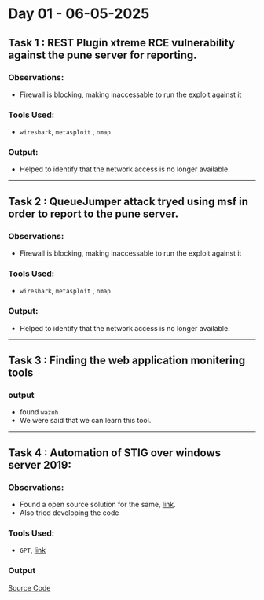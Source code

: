 # Day 01 - 06-05-2025
## Task 1 : REST Plugin xtreme RCE vulnerability against the pune server for reporting.
### Observations:
- Firewall is blocking, making inaccessable to run the exploit against it
### Tools Used:
- `wireshark`, `metasploit` , `nmap`
### Output:
- Helped to identify that the network access is no longer available.

---

## Task 2 : QueueJumper attack tryed using msf in order to report to the pune server.
### Observations:
- Firewall is blocking, making inaccessable to run the exploit against it
### Tools Used:
- `wireshark`, `metasploit` , `nmap`
### Output:
- Helped to identify that the network access is no longer available.

---

## Task 3 : Finding the web application monitering tools
### output 
- found `wazuh`
- We were said that we can learn this tool.

---

## Task 4 : Automation of STIG over windows server 2019:
### Observations:
- Found a open source solution for the same, [link](https://github.com/microsoft/PowerStig?tab=readme-ov-file).
- Also tried developing the code

### Tools Used:
- `GPT`, [link](https://github.com/microsoft/PowerStig?tab=readme-ov-file)

### Output 
[Source Code](STIG_Automation_code.md)
